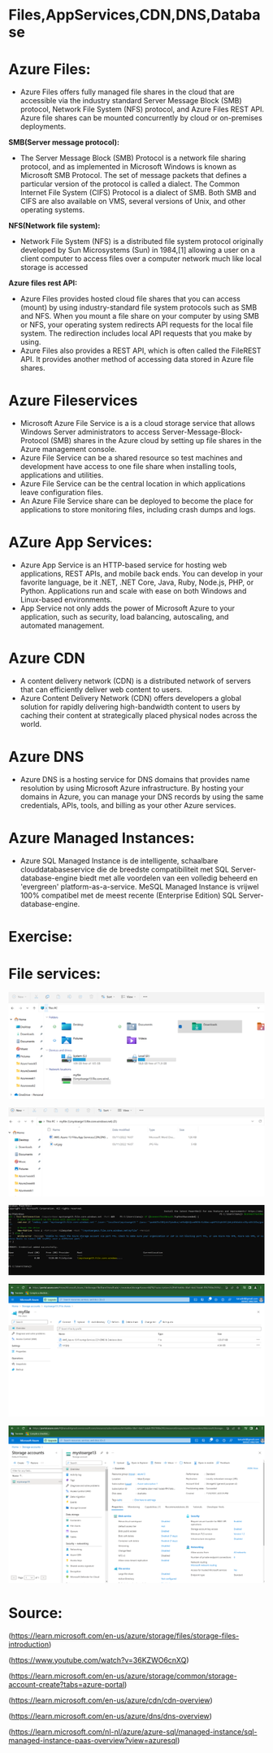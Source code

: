 # Files,AppServices,CDN,DNS,Database


# Azure Files:
- Azure Files offers fully managed file shares in the cloud that are accessible via the industry standard Server Message Block (SMB) protocol, Network File System (NFS) protocol, and Azure Files REST API. Azure file shares can be mounted concurrently by cloud or on-premises deployments.

**SMB(Server message protocol):**
- The Server Message Block (SMB) Protocol is a network file sharing protocol, and as implemented in Microsoft Windows is known as Microsoft SMB Protocol. The set of message packets that defines a particular version of the protocol is called a dialect. The Common Internet File System (CIFS) Protocol is a dialect of SMB. Both SMB and CIFS are also available on VMS, several versions of Unix, and other operating systems.

**NFS(Network file system):**
- Network File System (NFS) is a distributed file system protocol originally developed by Sun Microsystems (Sun) in 1984,[1] allowing a user on a client computer to access files over a computer network much like local storage is accessed

**Azure files rest API:**
- Azure Files provides hosted cloud file shares that you can access (mount) by using industry-standard file system protocols such as SMB and NFS. When you mount a file share on your computer by using SMB or NFS, your operating system redirects API requests for the local file system. The redirection includes local API requests that you make by using.
- Azure Files also provides a REST API, which is often called the FileREST API. It provides another method of accessing data stored in Azure file shares.

# Azure Fileservices
- Microsoft Azure File Service is a is a cloud storage service that allows Windows Server administrators to access Server-Message-Block-Protocol (SMB) shares in the Azure cloud by setting up file shares in the Azure management console.
- Azure File Service can be a shared resource so test machines and development have access to one file share when installing tools, applications and utilities.
- Azure File Service can be the central location in which applications leave configuration files.
- An Azure File Service share can be deployed to become the place for applications to store monitoring files, including crash dumps and logs.

# AZure App Services:
- Azure App Service is an HTTP-based service for hosting web applications, REST APIs, and mobile back ends. You can develop in your favorite language, be it .NET, .NET Core, Java, Ruby, Node.js, PHP, or Python. Applications run and scale with ease on both Windows and Linux-based environments.
- App Service not only adds the power of Microsoft Azure to your application, such as security, load balancing, autoscaling, and automated management.

# Azure CDN
- A content delivery network (CDN) is a distributed network of servers that can efficiently deliver web content to users. 
- Azure Content Delivery Network (CDN) offers developers a global solution for rapidly delivering high-bandwidth content to users by caching their content at strategically placed physical nodes across the world.

# Azure DNS
- Azure DNS is a hosting service for DNS domains that provides name resolution by using Microsoft Azure infrastructure. By hosting your domains in Azure, you can manage your DNS records by using the same credentials, APIs, tools, and billing as your other Azure services.

# Azure Managed Instances:
- Azure SQL Managed Instance is de intelligente, schaalbare clouddatabaseservice die de breedste compatibiliteit met SQL Server-database-engine biedt met alle voordelen van een volledig beheerd en 'evergreen' platform-as-a-service. MeSQL Managed Instance is vrijwel 100% compatibel met de meest recente (Enterprise Edition) SQL Server-database-engine.



# Exercise:
# File services:

![alt test](../00_includes/Azure2week6/azure13fileinlocalsystem.png "azure13fileinlocalsystem.png")

![alt test](../00_includes/Azure2week6/azure13fileinlocalsystem2.png "azure13fileinlocalsystem.png")

![alt test](../00_includes/Azure2week6/azure13fileinpowershell.png "azure13fileinpowershell.png")


![alt test](../00_includes/Azure2week6/azure13myfiles.png "azure13myfiles.png")


![alt test](../00_includes/Azure2week6/Azure13storageaccount.png "Azure13storagecount.png")



















# Source:
(https://learn.microsoft.com/en-us/azure/storage/files/storage-files-introduction)


(https://www.youtube.com/watch?v=36KZWO6cnXQ)

(https://learn.microsoft.com/en-us/azure/storage/common/storage-account-create?tabs=azure-portal)

(https://learn.microsoft.com/en-us/azure/cdn/cdn-overview)

(https://learn.microsoft.com/en-us/azure/dns/dns-overview)

(https://learn.microsoft.com/nl-nl/azure/azure-sql/managed-instance/sql-managed-instance-paas-overview?view=azuresql)

